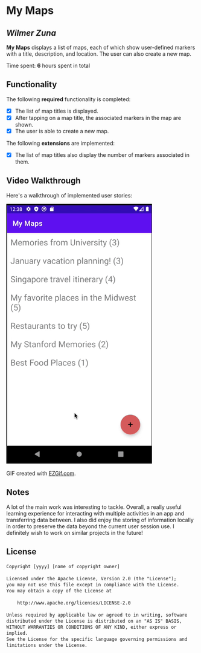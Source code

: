 # My Maps

## *Wilmer Zuna*

**My Maps** displays a list of maps, each of which show user-defined markers with a title, description, and location. The user can also create a new map.

Time spent: **6** hours spent in total

## Functionality

The following **required** functionality is completed:

* [X] The list of map titles is displayed.
* [X] After tapping on a map title, the associated markers in the map are shown.
* [X] The user is able to create a new map.

The following **extensions** are implemented:

* [X] The list of map titles also display the number of markers associated in them.

## Video Walkthrough

Here's a walkthrough of implemented user stories:

<img src='Demos/CS194AProject2Walkthrough.gif' title='Video Walkthrough' width='' alt='Video Walkthrough' />

GIF created with [EZGif.com](https://ezgif.com/).

## Notes

A lot of the main work was interesting to tackle. Overall, a really useful learning experience for interacting
with multiple activities in an app and transferring data between. I also did enjoy the storing of information
locally in order to preserve the data beyond the current user session use.
I definitely wish to work on similar projects in the future!

## License

    Copyright [yyyy] [name of copyright owner]

    Licensed under the Apache License, Version 2.0 (the "License");
    you may not use this file except in compliance with the License.
    You may obtain a copy of the License at

        http://www.apache.org/licenses/LICENSE-2.0

    Unless required by applicable law or agreed to in writing, software
    distributed under the License is distributed on an "AS IS" BASIS,
    WITHOUT WARRANTIES OR CONDITIONS OF ANY KIND, either express or implied.
    See the License for the specific language governing permissions and
    limitations under the License.